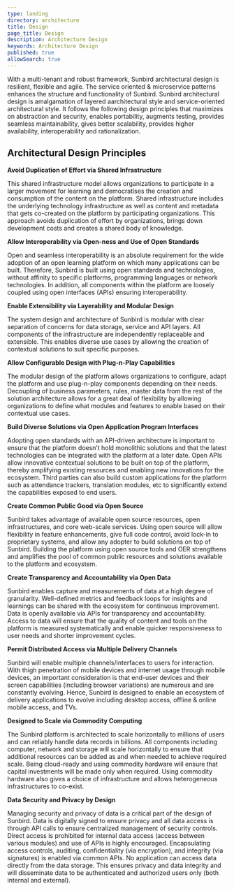 ```yaml
---
type: landing
directory: architecture
title: Design
page_title: Design
description: Architecture Design
keywords: Architecture Design
published: true
allowSearch: true
---
```

With a multi-tenant and robust framework, Sunbird architectural design is resilient, flexible and agile. The service oriented & microservice patterns enhances the structure and functionality of Sunbird. Sunbird architectural design is amalgamation of layered aarchitectural style and service-oriented architectural style. It follows the following design principles that maximizes on abstraction and security, enables portability, augments testing, provides seamless maintainability, gives better scalability, provides higher availability, interoperability and rationalization. 

## Architectural Design Principles

**Avoid Duplication of Effort via Shared Infrastructure**

This shared infrastructure model allows organizations to participate in a larger movement for learning and democratises the creation and consumption of the content on the platform. 
Shared infrastructure includes the underlying technology infrastructure as well as content and metadata that gets co-created on the platform by participating organizations. This approach avoids duplication of effort by organizations, brings down development costs and creates a shared body of knowledge.

**Allow Interoperability via Open-ness and Use of Open Standards**

Open and seamless interoperability is an absolute requirement for the wide adoption of an open learning platform on which many applications can be built. Therefore, Sunbird is built using open standards and technologies, without affinity to specific platforms, programming languages or network technologies. In addition, all components within the platform are loosely coupled using open interfaces (APIs) ensuring interoperability. 

**Enable Extensibility via Layerability and Modular Design**

The system design and architecture of Sunbird is modular with clear separation of concerns for data storage, service and API layers. All components of the infrastructure are independently replaceable and extensible. This enables diverse use cases by allowing the creation of contextual solutions to suit specific purposes.

**Allow Configurable Design with Plug-n-Play Capabilities**

The modular design of the platform allows organizations to configure, adapt the platform and use plug-n-play components depending on their needs. Decoupling of business parameters, rules, master data from the rest of the solution architecture allows for a great deal of flexibility by allowing organizations to define what modules and features to enable based on their contextual use cases. 

**Build Diverse Solutions via Open Application Program Interfaces**

Adopting open standards with an API-driven architecture is important to ensure that the platform doesn’t hold monolithic solutions and that the latest technologies can be integrated with the platform at a later date. Open APIs allow innovative contextual solutions to be built on top of the platform, thereby amplifying existing resources and enabling new innovations for the ecosystem. Third parties can also build custom applications for the platform such as attendance trackers, translation modules, etc to significantly extend the capabilities exposed to end users.

**Create Common Public Good via Open Source**

Sunbird takes advantage of available open source resources, open infrastructures, and core web-scale services. Using open source will allow flexibility in feature enhancements, give full code control, avoid lock-in to proprietary systems, and allow any adopter to build solutions on top of Sunbird. Building the platform using open source tools and OER strengthens and amplifies the pool of common public resources and solutions available to the platform and ecosystem.

**Create Transparency and Accountability via Open Data**

Sunbird enables capture and measurements of data at a high degree of granularity. Well-defined metrics and feedback loops for insights and learnings can be shared with the ecosystem for continuous improvement. Data is openly available via APIs for transparency and accountability. Access to data will ensure that the quality of content and tools on the platform is measured systematically and enable quicker responsiveness to user needs and shorter improvement cycles.

**Permit Distributed Access via Multiple Delivery Channels**

Sunbird will enable multiple channels/interfaces to users for interaction. With thigh penetration of mobile devices and internet usage through mobile devices, an important consideration is that end-user devices and their screen capabilities (including browser variations) are numerous and are constantly evolving. Hence, Sunbird is designed to enable an ecosystem of delivery applications to evolve including desktop access, offline & online mobile access, and TVs.

**Designed to Scale via Commodity Computing**

The Sunbird platform is architected to scale horizontally to millions of users and can reliably handle data records in billions. All components including computer, network and storage will scale horizontally to ensure that additional resources can be added as and when needed to achieve required scale. Being cloud-ready and using commodity hardware will ensure that capital investments will be made only when required. Using commodity hardware also gives a choice of infrastructure and allows heterogeneous infrastructures to co-exist.

**Data Security and Privacy by Design**

Managing security and privacy of data is a critical part of the design of Sunbird. Data is digitally signed to ensure privacy and all data access is through API calls to ensure centralized management of security controls. Direct access is prohibited for internal data access (access between various modules) and use of APIs is highly encouraged. Encapsulating access controls, auditing, confidentiality (via encryption), and integrity (via signatures) is enabled via common APIs. No application can access data directly from the data storage. This ensures privacy and data integrity and will disseminate data to be authenticated and authorized users only (both internal and external).
